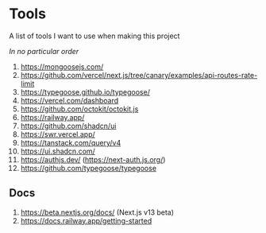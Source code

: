 # Tools 

A list of tools I want to use when making this project

*In no particular order* 

1. https://mongoosejs.com/
2. https://github.com/vercel/next.js/tree/canary/examples/api-routes-rate-limit
3. https://typegoose.github.io/typegoose/
4. https://vercel.com/dashboard
5. https://github.com/octokit/octokit.js
6. https://railway.app/
7. https://github.com/shadcn/ui
8. https://swr.vercel.app/
9. https://tanstack.com/query/v4
10. https://ui.shadcn.com/
11. https://authjs.dev/ (https://next-auth.js.org/)
12. https://github.com/typegoose/typegoose

## Docs 

1. https://beta.nextjs.org/docs/ (Next.js v13 beta)
2. https://docs.railway.app/getting-started